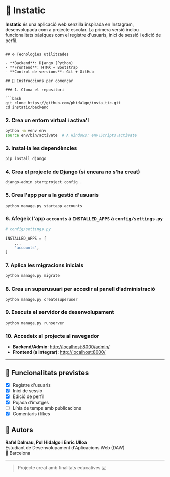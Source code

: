# 📸 Instatic

**Instatic** és una aplicació web senzilla inspirada en Instagram, desenvolupada com a projecte escolar. La primera versió inclou funcionalitats bàsiques com el registre d'usuaris, inici de sessió i edició de perfil.

```

## ⚙️ Tecnologies utilitzades

- **Backend**: Django (Python)
- **Frontend**: HTMX + Bootstrap
- **Control de versions**: Git + GitHub

## 🏁 Instruccions per començar

### 1. Clona el repositori

```bash
git clone https://github.com/phidalgo/insta_tic.git
cd instatic/backend
```

### 2. Crea un entorn virtual i activa'l

```bash
python -m venv env
source env/bin/activate  # A Windows: env\Scripts\activate
```

### 3. Instal·la les dependències

```bash
pip install django
```

### 4. Crea el projecte de Django (si encara no s'ha creat)

```bash
django-admin startproject config .
```

### 5. Crea l'app per a la gestió d'usuaris

```bash
python manage.py startapp accounts
```

### 6. Afegeix l'app `accounts` a `INSTALLED_APPS` a `config/settings.py`

```python
# config/settings.py

INSTALLED_APPS = [
    ...
    'accounts',
]
```

### 7. Aplica les migracions inicials

```bash
python manage.py migrate
```

### 8. Crea un superusuari per accedir al panell d’administració

```bash
python manage.py createsuperuser
```

### 9. Executa el servidor de desenvolupament

```bash
python manage.py runserver
```

### 10. Accedeix al projecte al navegador

- **Backend/Admin**: [http://localhost:8000/admin/](http://localhost:8000/admin/)
- **Frontend (a integrar)**: [http://localhost:8000/](http://localhost:8000/)

---

## 🚧 Funcionalitats previstes

- [x] Registre d'usuaris
- [x] Inici de sessió
- [x] Edició de perfil
- [x] Pujada d’imatges
- [ ] Línia de temps amb publicacions
- [x] Comentaris i likes

## 👤 Autors

**Rafel Dalmau, Pol Hidalgo i Enric Ulloa**  
Estudiant de Desenvolupament d'Aplicacions Web (DAW)  
📍 Barcelona

---

> Projecte creat amb finalitats educatives 💻
